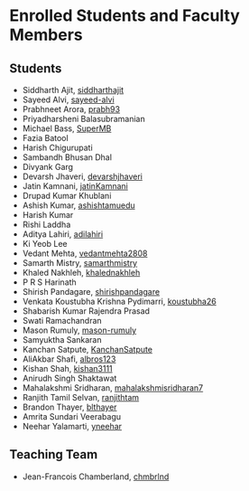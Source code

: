 # Enrolled Students and Faculty Members


## Students

* Siddharth Ajit, [siddharthajit](https://github.com/siddharthajit)
* Sayeed Alvi, [sayeed-alvi](https://github.com/sayeed-alvi)
* Prabhneet Arora, [prabh93](https://github.com/prabh93)
* Priyadharsheni Balasubramanian
* Michael Bass, [SuperMB](https://github.com/SuperMB)
* Fazia Batool
* Harish Chigurupati
* Sambandh Bhusan Dhal
* Divyank Garg
* Devarsh Jhaveri, [devarshjhaveri](https://github.com/devarshjhaveri)
* Jatin Kamnani, [jatinKamnani](https://github.com/jatinKamnani)
* Drupad Kumar Khublani
* Ashish Kumar, [ashishtamuedu](https://github.com/ashishtamuedu)
* Harish Kumar
* Rishi Laddha
* Aditya Lahiri, [adilahiri](https://github.com/adilahiri)
* Ki Yeob Lee
* Vedant Mehta, [vedantmehta2808](https://www.github.com/vedantmehta2808)
* Samarth Mistry, [samarthmistry](https://github.com/samarthmistry)
* Khaled Nakhleh, [khalednakhleh](https://github.com/khalednakhleh)
* P R S Harinath
* Shirish Pandagare, [shirishpandagare](https://github.com/shirishpandagare)
* Venkata Koustubha Krishna Pydimarri, [koustubha26](https://github.com/koustubha26)
* Shabarish Kumar Rajendra Prasad
* Swati Ramachandran
* Mason Rumuly, [mason-rumuly](https://github.com/mason-rumuly)
* Samyuktha Sankaran
* Kanchan Satpute, [KanchanSatpute](https://github.com/KanchanSatpute)
* AliAkbar Shafi, [albros123](https://github.com/albros123)
* Kishan Shah, [kishan3111](https://github.com/kishan3111)
* Anirudh Singh Shaktawat
* Mahalakshmi Sridharan, [mahalakshmisridharan7](https://github.com/mahalakshmisridharan7)
* Ranjith Tamil Selvan, [ranjithtam](https://github.com/ranjithtam)
* Brandon Thayer, [blthayer](https://github.com/blthayer)
* Amrita Sundari Veerabagu
* Neehar Yalamarti, [yneehar](https://github.com/yneehar)

## Teaching Team

* Jean-Francois Chamberland, [chmbrlnd](https://github.com/chmbrlnd)
